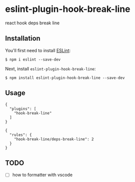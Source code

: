 # eslint-plugin-hook-break-line

react hook deps break line

## Installation

You'll first need to install [ESLint](http://eslint.org):

```
$ npm i eslint --save-dev
```

Next, install `eslint-plugin-hook-break-line`:

```
$ npm install eslint-plugin-hook-break-line --save-dev
```

## Usage

```
{
  "plugins": [
    "hook-break-line"
  ]
}
```

```
{
  "rules": {
    "hook-break-line/deps-break-line": 2
  }
}
```

## TODO

- [ ] how to formatter with vscode
